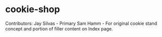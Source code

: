 # cookie-shop
Contributors:
Jay Silvas - Primary
Sam Hamm - For original cookie stand concept and portion of filler content on Index page.